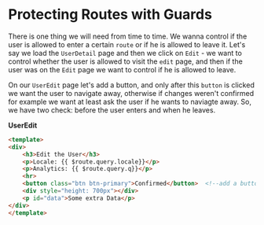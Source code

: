 # Protecting Routes with Guards

There is one thing we will need from time to time. We wanna control if the user is allowed to enter a certain `route` or if he is allowed to leave it. Let's say we load the `UserDetail` page and then we click on `Edit` - we want to control whether the user is allowed to visit the `edit` page, and then if the user was on the `Edit` page we want to control if he is allowed to leave. 

On our `UserEdit` page let's add a button, and only after this `button` is clicked we want the user to navigate away, otherwise if changes weren't confirmed for example we want at least ask the user if he wants to naviagte away. So, we have two check: before the user enters and when he leaves. 

**UserEdit**

```html
<template>
<div>
    <h3>Edit the User</h3>
    <p>Locale: {{ $route.query.locale}}</p>
    <p>Analytics: {{ $route.query.q}}</p>
    <hr>
    <button class="btn btn-primary">Confirmed</button>  <!--add a button--> 
    <div style="height: 700px"></div>  
    <p id="data">Some extra Data</p>
</div>
</template>
```
